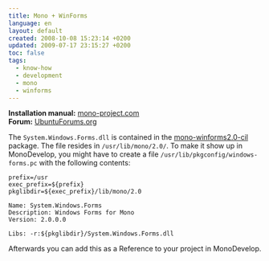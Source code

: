 ```yaml
---
title: Mono + WinForms
language: en
layout: default
created: 2008-10-08 15:23:14 +0200
updated: 2009-07-17 23:15:27 +0200
toc: false
tags:
  - know-how
  - development
  - mono
  - winforms
---
```

**Installation manual:** [mono-project.com](http://www.mono-project.com/WinForms_Designer#Installation)  
**Forum:** [UbuntuForums.org](http://ubuntuforums.org/showthread.php?t=468183)

The `System.Windows.Forms.dll` is contained in the [mono-winforms2.0-cil](apt://mono-winforms2.0-cil) package. The file
resides in `/usr/lib/mono/2.0/`. To make it show up in MonoDevelop, you might have to create a file `/usr/lib/pkgconfig/windows-forms.pc`
with the following contents:

~~~
prefix=/usr
exec_prefix=${prefix}
pkglibdir=${exec_prefix}/lib/mono/2.0

Name: System.Windows.Forms
Description: Windows Forms for Mono
Version: 2.0.0.0

Libs: -r:${pkglibdir}/System.Windows.Forms.dll
~~~

Afterwards you can add this as a Reference to your project in MonoDevelop.
